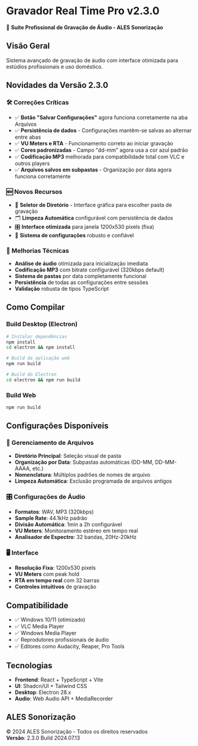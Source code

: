 # Gravador Real Time Pro v2.3.0

🎵 **Suíte Profissional de Gravação de Áudio - ALES Sonorização**

## Visão Geral
Sistema avançado de gravação de áudio com interface otimizada para estúdios profissionais e uso doméstico.

## Novidades da Versão 2.3.0

### 🛠️ Correções Críticas
- ✅ **Botão "Salvar Configurações"** agora funciona corretamente na aba Arquivos
- ✅ **Persistência de dados** - Configurações mantêm-se salvas ao alternar entre abas
- ✅ **VU Meters e RTA** - Funcionamento correto ao iniciar gravação
- ✅ **Cores padronizadas** - Campo "dd-mm" agora usa a cor azul padrão
- ✅ **Codificação MP3** melhorada para compatibilidade total com VLC e outros players
- ✅ **Arquivos salvos em subpastas** - Organização por data agora funciona corretamente

### 🆕 Novos Recursos
- 📁 **Seletor de Diretório** - Interface gráfica para escolher pasta de gravação
- 🗂️ **Limpeza Automática** configurável com persistência de dados
- 🎛️ **Interface otimizada** para janela 1200x530 pixels (fixa)
- 🔧 **Sistema de configurações** robusto e confiável

### 🎯 Melhorias Técnicas
- **Análise de áudio** otimizada para inicialização imediata
- **Codificação MP3** com bitrate configurável (320kbps default)
- **Sistema de pastas** por data completamente funcional
- **Persistência** de todas as configurações entre sessões
- **Validação** robusta de tipos TypeScript

## Como Compilar

### Build Desktop (Electron)
```bash
# Instalar dependências
npm install
cd electron && npm install

# Build da aplicação web
npm run build

# Build do Electron
cd electron && npm run build
```

### Build Web
```bash
npm run build
```

## Configurações Disponíveis

### 📁 Gerenciamento de Arquivos
- **Diretório Principal**: Seleção visual de pasta
- **Organização por Data**: Subpastas automáticas (DD-MM, DD-MM-AAAA, etc.)
- **Nomenclatura**: Múltiplos padrões de nomes de arquivo
- **Limpeza Automática**: Exclusão programada de arquivos antigos

### 🎛️ Configurações de Áudio
- **Formatos**: WAV, MP3 (320kbps)
- **Sample Rate**: 44.1kHz padrão
- **Divisão Automática**: 1min a 2h configurável
- **VU Meters**: Monitoramento estéreo em tempo real
- **Analisador de Espectro**: 32 bandas, 20Hz-20kHz

### 🖥️ Interface
- **Resolução Fixa**: 1200x530 pixels
- **VU Meters** com peak hold
- **RTA em tempo real** com 32 barras
- **Controles intuitivos** de gravação

## Compatibilidade
- ✅ Windows 10/11 (otimizado)
- ✅ VLC Media Player
- ✅ Windows Media Player
- ✅ Reprodutores profissionais de áudio
- ✅ Editores como Audacity, Reaper, Pro Tools

## Tecnologias
- **Frontend**: React + TypeScript + Vite
- **UI**: Shadcn/UI + Tailwind CSS
- **Desktop**: Electron 28.x
- **Audio**: Web Audio API + MediaRecorder

## ALES Sonorização
© 2024 ALES Sonorização - Todos os direitos reservados  
**Versão**: 2.3.0 Build 2024.07.13
